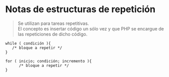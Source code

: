 # Notas de estructuras de repetición

> Se utilizan para tareas repetitivas.   
> El concepto es insertar código un sólo vez y que PHP se encargue de las repeticiones de dicho código.  

    while ( condición ){  
       /* bloque a repetir */  
    }    
> 
    for ( inicio; condición; incremento ){  
          /* bloque a repetir */      
    }    
> 
    